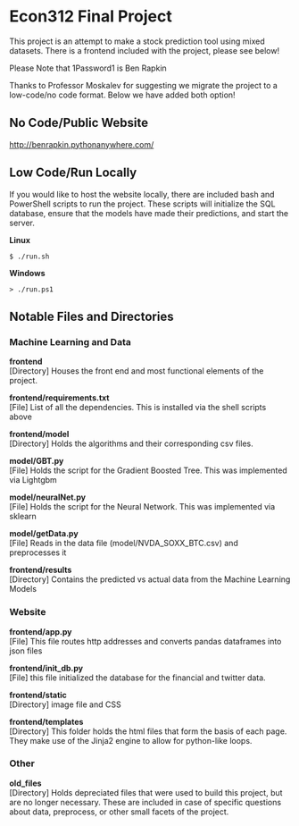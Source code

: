 # Econ312 Final Project  

This project is an attempt to make a stock prediction tool using mixed datasets. There is a frontend included with the project, please see below!  

Please Note that 1Password1 is Ben Rapkin

Thanks to Professor Moskalev for suggesting we migrate the project to a low-code/no code format. Below we have added both option!

## **No Code/Public Website**   
http://benrapkin.pythonanywhere.com/

## **Low Code/Run Locally**  
If you would like to host the website locally, there are included bash and PowerShell scripts to run the project. These scripts will initialize the SQL database, ensure that the models have made their predictions, and start the server.

**Linux**  
```
$ ./run.sh  
```
**Windows**  
```
> ./run.ps1 
``` 


## **Notable Files and Directories**


### Machine Learning and Data   

**frontend**  
[Directory] Houses the front end and most functional elements of the project. 

**frontend/requirements.txt**  
[File] List of all the dependencies. This is installed via the shell scripts above

**frontend/model**  
[Directory] Holds the algorithms and their corresponding csv files.

**model/GBT.py**  
[File] Holds the script for the Gradient Boosted Tree. This was implemented via Lightgbm

**model/neuralNet.py**  
[File] Holds the script for the Neural Network. This was implemented via sklearn

**model/getData.py**  
[File] Reads in the data file (model/NVDA_SOXX_BTC.csv) and preprocesses it
 
**frontend/results**   
[Directory] Contains the predicted vs actual data from the Machine Learning Models


### Website   

**frontend/app.py**    
[File] This file routes http addresses and converts pandas dataframes into json files

**frontend/init_db.py**    
[File] this file initialized the database for the financial and twitter data. 

**frontend/static**    
[Directory] image file and CSS 

**frontend/templates**    
[Directory] This folder holds the html files that form the basis of each page. They make use of the Jinja2 engine to allow for python-like loops.


### Other 
**old_files**  
[Directory] Holds depreciated files that were used to build this project, but are no longer necessary. These are included in case of specific questions about data, preprocess, or other small facets of the project. 
